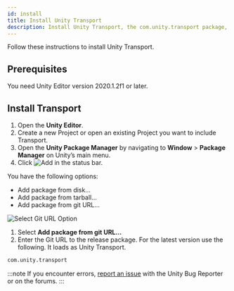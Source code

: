 ```yaml
---
id: install
title: Install Unity Transport
description: Install Unity Transport, the com.unity.transport package, using the Package Manager.
---
```


Follow these instructions to install Unity Transport.

## Prerequisites

You need Unity Editor version 2020.1.2f1 or later.

## Install Transport

1. Open the **Unity Editor**.
1. Create a new Project or open an existing Project you want to include Transport.
1. Open the **Unity Package Manager** by navigating to **Window** > **Package Manager** on Unity’s main menu.
1. Click ![Add](/img/add.png) in the status bar.

  You have the following options:

   - Add package from disk...
   - Add package from tarball...
   - Add package from git URL...

  ![Select Git URL Option](/img/install/install-git.png)

1. Select **Add package from git URL...**
1. Enter the Git URL to the release package. For the latest version use the following. It loads as Unity Transport.

  ```html
  com.unity.transport
  ```

:::note
If you encounter errors, [report an issue](https://unity3d.com/unity/qa/bug-reporting) with the Unity Bug Reporter or on the forums.
:::
